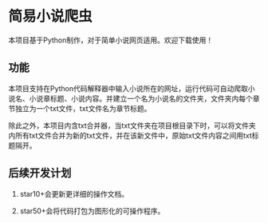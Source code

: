 # 简易小说爬虫

本项目基于Python制作，对于简单小说网页适用。欢迎下载使用！

## 功能

本项目支持在Python代码解释器中输入小说所在的网址，运行代码可自动爬取小说名、小说章标题、小说内容。并建立一个名为小说名的文件夹，文件夹内每个章节独立为一个txt文件，txt文件名为章节标题。

除此之外，本项目内含txt合并器，当txt文件夹在项目根目录下时，可以将文件夹内所有txt文件合并为新的txt文件，并在该新文件中，原始txt文件内容之间用txt标题隔开。

## 后续开发计划

1. star10+会更新更详细的操作文档。

2. star50+会将代码打包为图形化的可操作程序。
